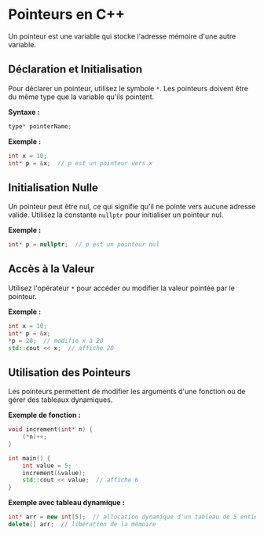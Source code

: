 # Pointeurs en C++

Un pointeur est une variable qui stocke l'adresse mémoire d'une autre variable. 

## Déclaration et Initialisation

Pour déclarer un pointeur, utilisez le symbole `*`. Les pointeurs doivent être du même type que la variable qu'ils pointent. 

**Syntaxe :**

```cpp
type* pointerName;
```

**Exemple :**

```cpp
int x = 10;
int* p = &x;  // p est un pointeur vers x
```

## Initialisation Nulle

Un pointeur peut être nul, ce qui signifie qu'il ne pointe vers aucune adresse valide. Utilisez la constante `nullptr` pour initialiser un pointeur nul.

**Exemple :**

```cpp
int* p = nullptr;  // p est un pointeur nul
```

## Accès à la Valeur

Utilisez l'opérateur `*` pour accéder ou modifier la valeur pointée par le pointeur.

**Exemple :**

```cpp
int x = 10;
int* p = &x;
*p = 20;  // modifie x à 20
std::cout << x;  // affiche 20
```

## Utilisation des Pointeurs

Les pointeurs permettent de modifier les arguments d'une fonction ou de gérer des tableaux dynamiques.

**Exemple de fonction :**

```cpp
void increment(int* n) {
    (*n)++;
}

int main() {
    int value = 5;
    increment(&value);
    std::cout << value;  // affiche 6
}
```

**Exemple avec tableau dynamique :**

```cpp
int* arr = new int[5];  // allocation dynamique d'un tableau de 5 entiers
delete[] arr;  // libération de la mémoire
```